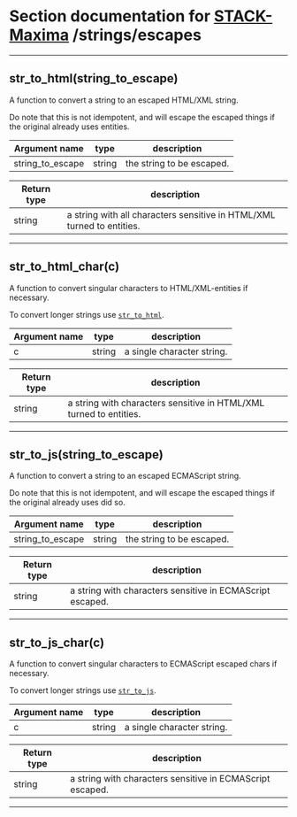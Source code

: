 <!-- NOTE! This file is autogenerated from files under stack/maximasrc do not edit here. -->
# Section documentation for [STACK-Maxima](../../) /strings/escapes


---


## str_to_html(string_to_escape)<a id='str_to_html'></a>

A function to convert a string to an escaped HTML/XML string.

Do note that this is not idempotent, and will escape the escaped things if
the original already uses entities.



| Argument name | type | description |
| ------------- | ---- | ----------- |
| string_to_escape | string | the string to be escaped. |




| Return type | description |
| ----------- | ------------|
| string | a string with all characters sensitive in HTML/XML turned to entities. |


---


## str_to_html_char(c)<a id='str_to_html_char'></a>

A function to convert singular characters to HTML/XML-entities if necessary.

To convert longer strings use [`str_to_html`](#str_to_html).



| Argument name | type | description |
| ------------- | ---- | ----------- |
| c | string | a single character string. |




| Return type | description |
| ----------- | ------------|
| string | a string with characters sensitive in HTML/XML turned to entities. |


---


## str_to_js(string_to_escape)<a id='str_to_js'></a>

A function to convert a string to an escaped ECMAScript string.

Do note that this is not idempotent, and will escape the escaped things if
the original already uses did so.



| Argument name | type | description |
| ------------- | ---- | ----------- |
| string_to_escape | string | the string to be escaped. |




| Return type | description |
| ----------- | ------------|
| string | a string with characters sensitive in ECMAScript escaped. |


---


## str_to_js_char(c)<a id='str_to_js_char'></a>

A function to convert singular characters to ECMAScript escaped chars if necessary.

To convert longer strings use [`str_to_js`](#str_to_js).



| Argument name | type | description |
| ------------- | ---- | ----------- |
| c | string | a single character string. |




| Return type | description |
| ----------- | ------------|
| string | a string with characters sensitive in ECMAScript escaped. |


---

